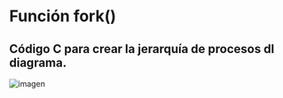 # Función fork()
## Código C para crear la jerarquía de procesos dl diagrama.
![imagen](https://user-images.githubusercontent.com/91444652/137979643-6bc2c163-c126-4622-8e03-61b0210c9938.jpg)
